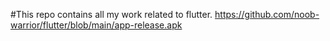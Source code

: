 #This repo contains all my work related to flutter.
https://github.com/noob-warrior/flutter/blob/main/app-release.apk

